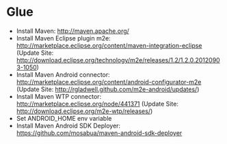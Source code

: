Glue
====

* Install Maven: http://maven.apache.org/
* Install Maven Eclipse plugin m2e: http://marketplace.eclipse.org/content/maven-integration-eclipse (Update Site: http://download.eclipse.org/technology/m2e/releases/1.2/1.2.0.20120903-1050)
* Install Maven Android connector: http://marketplace.eclipse.org/content/android-configurator-m2e (Update Site: http://rgladwell.github.com/m2e-android/updates/)
* Install Maven WTP connector: http://marketplace.eclipse.org/node/441371 (Update Site: http://download.eclipse.org/m2e-wtp/releases/)
* Set ANDROID_HOME env variable
* Install Maven Android SDK Deployer: https://github.com/mosabua/maven-android-sdk-deployer

